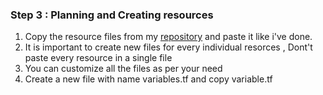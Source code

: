 ### Step 3 : Planning and Creating resources

1. Copy the resource files from my [repository](https://github.com/mathesh-me/application-deployment-in-aws-terraform/tree/main/Application%20Deployment) and paste it like i've done.
2. It is important to create new files for every individual resorces , Dont't paste every resource in a single file
3. You can customize all the files as per your need
4. Create a new file with name variables.tf and copy variable.tf
